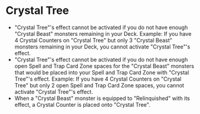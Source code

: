 # Crystal Tree

*   "Crystal Tree"'s effect cannot be activated if you do not have enough "Crystal Beast" monsters remaining in your Deck. Example: If you have 4 Crystal Counters on "Crystal Tree" but only 3 "Crystal Beast" monsters remaining in your Deck, you cannot activate "Crystal Tree"'s effect.
*   "Crystal Tree"'s effect cannot be activated if you do not have enough open Spell and Trap Card Zone spaces for the "Crystal Beast" monsters that would be placed into your Spell and Trap Card Zone with "Crystal Tree"'s effect. Example: If you have 4 Crystal Counters on "Crystal Tree" but only 2 open Spell and Trap Card Zone spaces, you cannot activate "Crystal Tree"'s effect.
*   When a "Crystal Beast" monster is equipped to "Relinquished" with its effect, a Crystal Counter is placed onto "Crystal Tree".
